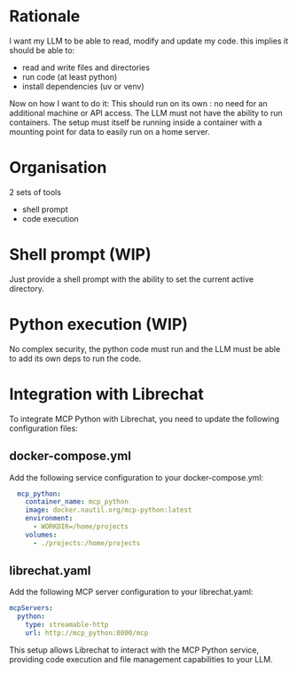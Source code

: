 # Rationale

I want my LLM to be able to read, modify and update my code. this implies it
should be able to:

- read and write files and directories
- run code (at least python)
- install dependencies (uv or venv)

Now on how I want to do it: This should run on its own : no need for an
additional machine or API access. The LLM must not have the ability to run
containers. The setup must itself be running inside a container with a mounting
point for data to easily run on a home server.

# Organisation

2 sets of tools

- shell prompt
- code execution

# Shell prompt (WIP)

Just provide a shell prompt with the ability to set the current active directory.

# Python execution (WIP)

No complex security, the python code must run and the LLM must be able to add its own deps to run the code.

# Integration with Librechat

To integrate MCP Python with Librechat, you need to update the following configuration files:

## docker-compose.yml

Add the following service configuration to your docker-compose.yml:

```yaml
  mcp_python:
    container_name: mcp_python
    image: docker.nautil.org/mcp-python:latest
    environment:
      - WORKDIR=/home/projects
    volumes:
      - ./projects:/home/projects
```

## librechat.yaml

Add the following MCP server configuration to your librechat.yaml:

```yaml
mcpServers:
  python:
    type: streamable-http
    url: http://mcp_python:8000/mcp
```

This setup allows Librechat to interact with the MCP Python service, providing code execution and file management capabilities to your LLM.
